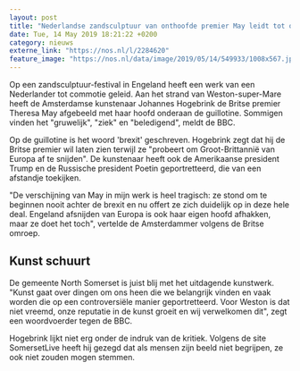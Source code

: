 ```yaml
---
layout: post
title: "Nederlandse zandsculptuur van onthoofde premier May leidt tot ophef"
date: Tue, 14 May 2019 18:21:22 +0200
category: nieuws
externe_link: "https://nos.nl/l/2284620"
feature_image: "https://nos.nl/data/image/2019/05/14/549933/1008x567.jpg"
---
```


<p>Op een zandsculptuur-festival in Engeland heeft een werk van een Nederlander tot commotie geleid. Aan het strand van Weston-super-Mare heeft de Amsterdamse kunstenaar Johannes Hogebrink de Britse premier Theresa May afgebeeld met haar hoofd onderaan de guillotine. Sommigen vinden het "gruwelijk", "ziek" en "beledigend", meldt de BBC.</p>
<p>Op de guillotine is het woord 'brexit' geschreven. Hogebrink zegt dat hij de Britse premier wil laten zien terwijl ze "probeert om Groot-Brittannië van Europa af te snijden". De kunstenaar heeft ook de Amerikaanse president Trump en de Russische president Poetin geportretteerd, die van een afstandje toekijken.</p>
<p>"De verschijning van May in mijn werk is heel tragisch: ze stond om te beginnen nooit achter de brexit en nu offert ze zich duidelijk op in deze hele deal. Engeland afsnijden van Europa is ook haar eigen hoofd afhakken, maar ze doet het toch", vertelde de Amsterdammer volgens de Britse omroep.</p>
<h2>Kunst schuurt</h2>
<p>De gemeente North Somerset is juist blij met het uitdagende kunstwerk. "Kunst gaat over dingen om ons heen die we belangrijk vinden en vaak worden die op een controversiële manier geportretteerd. Voor Weston is dat niet vreemd, onze reputatie in de kunst groeit en wij verwelkomen dit", zegt een woordvoerder tegen de BBC.</p>
<p>Hogebrink lijkt niet erg onder de indruk van de kritiek. Volgens de site SomersetLive heeft hij gezegd dat als mensen zijn beeld niet begrijpen, ze ook niet zouden mogen stemmen.</p>
